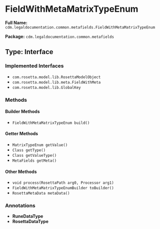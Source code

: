 # FieldWithMetaMatrixTypeEnum

**Full Name:** `cdm.legaldocumentation.common.metafields.FieldWithMetaMatrixTypeEnum`

**Package:** `cdm.legaldocumentation.common.metafields`

## Type: Interface

### Implemented Interfaces

- `com.rosetta.model.lib.RosettaModelObject`
- `com.rosetta.model.lib.meta.FieldWithMeta`
- `com.rosetta.model.lib.GlobalKey`

### Methods

#### Builder Methods

- `FieldWithMetaMatrixTypeEnum build()`

#### Getter Methods

- `MatrixTypeEnum getValue()`
- `Class getType()`
- `Class getValueType()`
- `MetaFields getMeta()`

#### Other Methods

- `void process(RosettaPath arg0, Processor arg1)`
- `FieldWithMetaMatrixTypeEnumBuilder toBuilder()`
- `RosettaMetaData metaData()`

### Annotations

- **RuneDataType**
- **RosettaDataType**

